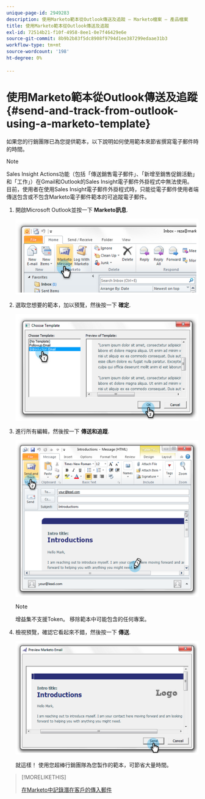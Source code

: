 ```yaml
---
unique-page-id: 2949283
description: 使用Marketo範本從Outlook傳送及追蹤 — Marketo檔案 — 產品檔案
title: 使用Marketo範本從Outlook傳送及追蹤
exl-id: 72514b21-f10f-4958-8ee1-0e7f46429e6e
source-git-commit: 8b9b2b83f5dc8908f9794d1ee387299edaae31b3
workflow-type: tm+mt
source-wordcount: '198'
ht-degree: 0%

---
```


# 使用Marketo範本從Outlook傳送及追蹤 {#send-and-track-from-outlook-using-a-marketo-template}

如果您的行銷團隊已為您提供範本，以下說明如何使用範本來節省撰寫電子郵件時的時間。

>[!NOTE]
>
>Sales Insight Actions功能（包括「傳送銷售電子郵件」、「新增至銷售促銷活動」和「工作」）在Gmail和Outlook的Sales Insight電子郵件外掛程式中無法使用。 目前，使用者在使用Sales Insight電子郵件外掛程式時，只能從電子郵件使用者端傳送包含或不包含Marketo電子郵件範本的可追蹤電子郵件。

1. 開啟Microsoft Outlook並按一下 **Marketo訊息**.

   ![](assets/image2014-9-23-17-3a8-3a33.png)

1. 選取您想要的範本，加以預覽，然後按一下 **確定**.

   ![](assets/image2014-9-23-17-3a8-3a45.png)

1. 進行所有編輯，然後按一下 **傳送和追蹤**.

   ![](assets/image2014-9-23-17-3a8-3a58.png)

   >[!NOTE]
   >
   >增益集不支援Token。 移除範本中可能包含的任何專案。

1. 檢視預覽，確認它看起來不錯，然後按一下 **傳送**.

   ![](assets/image2014-9-23-17-3a9-3a11.png)

   就這樣！ 使用您超棒行銷團隊為您製作的範本，可節省大量時間。

>[!MORELIKETHIS]
>
>[在Marketo中記錄潛在客戶的傳入郵件](/help/marketo/product-docs/marketo-sales-insight/using-msi/log-inbound-mail-from-your-leads-in-marketo.md)
